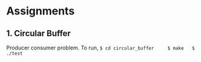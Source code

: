 # Assignments

## 1. Circular Buffer
Producer consumer problem. To run,
`
$ cd circular_buffer	
$ make	
$ ./test	
`
